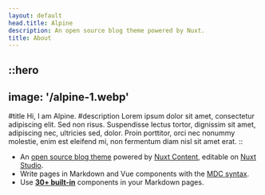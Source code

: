 ```yaml
---
layout: default
head.title: Alpine
description: An open source blog theme powered by Nuxt.
title: About
---
```


::hero
---
image: '/alpine-1.webp'
---
#title
Hi, I am Alpine.
#description
Lorem ipsum dolor sit amet, consectetur adipiscing elit. Sed non risus. Suspendisse lectus tortor, dignissim sit amet, adipiscing nec, ultricies sed, dolor. Proin porttitor, orci nec nonummy molestie, enim est eleifend mi, non fermentum diam nisl sit amet erat. 
::


- An [open source blog theme](https://github.com/nuxt-themes/alpine) powered by [Nuxt Content](https://content.nuxtjs.org), editable on [Nuxt Studio](https://nuxt.studio).
- Write pages in Markdown and Vue components with the [MDC syntax](https://content.nuxtjs.org/guide/writing/mdc).
- Use [**30+ built-in**](https://elements.nuxt.space) components in your Markdown pages.